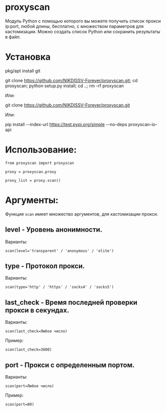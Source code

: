 # proxyscan
Модуль Python с помощью которого вы можете получить список прокси ip:port, любой длины, бесплатно, с множеством параметров для кастомизации.
Можно создать список Python или сохранить результаты в файл.

# Установка

pkg/apt install git

git clone https://github.com/NIKDISSV-Forever/proxyscan.git; cd proxyscan; python setup.py install; cd ..; rm -rf proxyscan

Или:

git clone https://github.com/NIKDISSV-Forever/proxyscan.git

Или:

pip install --index-url https://test.pypi.org/simple --no-deps proxyscan-io-api

# Использование:

```from proxyscan import proxyscan```

```proxy = proxyscan.proxy```

```proxy_list = proxy.scan()```


# Аргументы:

Функция ```scan``` имеет множество аргументов, для кастомизации прокси.


## level - Уровень анонимности.
Варианты:

```scan(level='transparent' / 'anonymous' / 'elite')```

## type - Протокол прокси.
Варианты:

```scan(type='http' / 'https' / 'socks4' / 'socks5')```

## last_check - Время последней проверки прокси в секундах.
Варианты:

```scan(last_check=Любое число)```

Пример:

```scan(last_check=3600)```

## port - Прокси с определенным портом.
Варианты:

```scan(port=Любое число)```

Пример:

```scan(port=80)```

